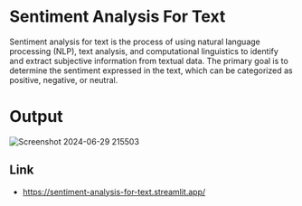 # Sentiment Analysis For Text
Sentiment analysis for text is the process of using natural language processing (NLP), text analysis, and computational linguistics to identify and extract subjective information from textual data. The primary goal is to determine the sentiment expressed in the text, which can be categorized as positive, negative, or neutral.


# Output
![Screenshot 2024-06-29 215503](https://github.com/muthu-2005/Sentiment_analysis_for_text/assets/139162239/f52db65d-bfef-4af7-809b-9395524222ae)
## Link
- https://sentiment-analysis-for-text.streamlit.app/
